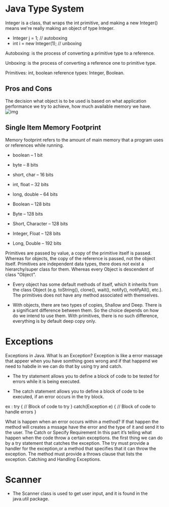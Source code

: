 # Java Type System
 Integer is a class, that wraps the int primitive, and making a new Integer() means we're really making an object of type Integer.

* Integer j = 1;          // autoboxing
* int i = new Integer(1); // unboxing

Autoboxing:  is the process of converting a primitive type to a reference.

Unboxing: is the process of converting a reference one to primitive type.

Primitives: int, boolean
reference types: Integer, Boolean.


## Pros and Cons
The decision what object is to be used is based on what application performance we try to achieve, how much available memory we have.
![img](https://techvidvan.com/tutorials/wp-content/uploads/sites/2/2020/06/Pros-Cons-of-Java-tv-1.jpg)


## Single Item Memory Footprint
Memory footprint refers to the amount of main memory that a program uses or references while running. 

* boolean – 1 bit
* byte – 8 bits
* short, char – 16 bits
* int, float – 32 bits
* long, double – 64 bits

* Boolean – 128 bits
* Byte – 128 bits
* Short, Character – 128 bits
* Integer, Float – 128 bits
* Long, Double – 192 bits


Primitives are passed by value, a copy of the primitive itself is passed. Whereas for objects, the copy of the reference is passed, not the object itself. Primitives are independent data types, there does not exist a hierarchy/super class for them. Whereas every Object is descendent of class "Object". 

* Every object has some default methods of itself, which it inherits from the class Object (e.g. toString(), clone(), wait(), notify(), notifyAll(), etc.). The primitives does not have any method associated with themselves.

* With objects, there are two types of copies, Shallow and Deep. There is a significant difference between them. So the choice depends on how do we intend to use them. With primitives, there is no such difference, everything is by default deep copy only.


#  Exceptions
Exceptions in Java.
What Is an Exception?
Exception is like a error massage that appeer when you have somthing goes wrong and if that happend we need to habdle in we can do that by using try and catch.

* The try statement allows you to define a block of code to be tested for errors while it is being executed.

* The catch statement allows you to define a block of code to be executed, if an error occurs in the try block.

ex : 
try {
  //  Block of code to try
}
catch(Exception e) {
  //  Block of code to handle errors
}

What is happen when an error occurs within a method?
If that happen the method will creates a mssage have the error and the type of it and send it to the user.
The Catch or Specify Requirement
In this part it’s telling what happen when the code throw a certain exceptions. the first thing we can do by a try statement that catches the exception. The try must provide a handler for the exception,or a method that specifies that it can throw the exception. The method must provide a throws clause that lists the exception.
Catching and Handling Exceptions.

# Scanner 

* The Scanner class is used to get user input, and it is found in the java.util package.

